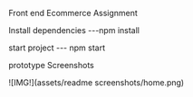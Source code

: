 Front end Ecommerce Assignment

Install dependencies 
---npm install

start project
--- npm start

prototype Screenshots

![IMG!](assets/readme screenshots/home.png)
